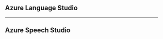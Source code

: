 ## Azure Language Studio

------------------------------------------------------------------

## Azure Speech Studio

